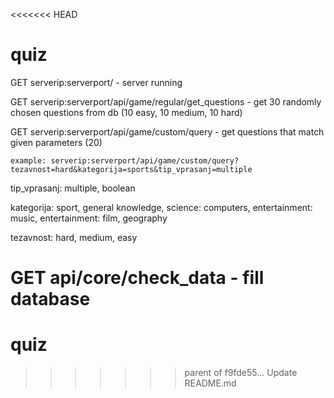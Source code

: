 <<<<<<< HEAD
# quiz

GET serverip:serverport/ - server running

GET serverip:serverport/api/game/regular/get_questions - get 30 randomly chosen questions from db (10 easy, 10 medium, 10 hard)

GET serverip:serverport/api/game/custom/query - get questions that match given parameters (20)

 	example: serverip:serverport/api/game/custom/query?tezavnost=hard&kategorija=sports&tip_vprasanj=multiple
  tip_vprasanj: multiple, boolean
  
  kategorija: sport, general knowledge, science: computers, entertainment: music, entertainment: film, geography
  
  tezavnost: hard, medium, easy
  
GET api/core/check_data - fill database
=======
# quiz
>>>>>>> parent of f9fde55... Update README.md
